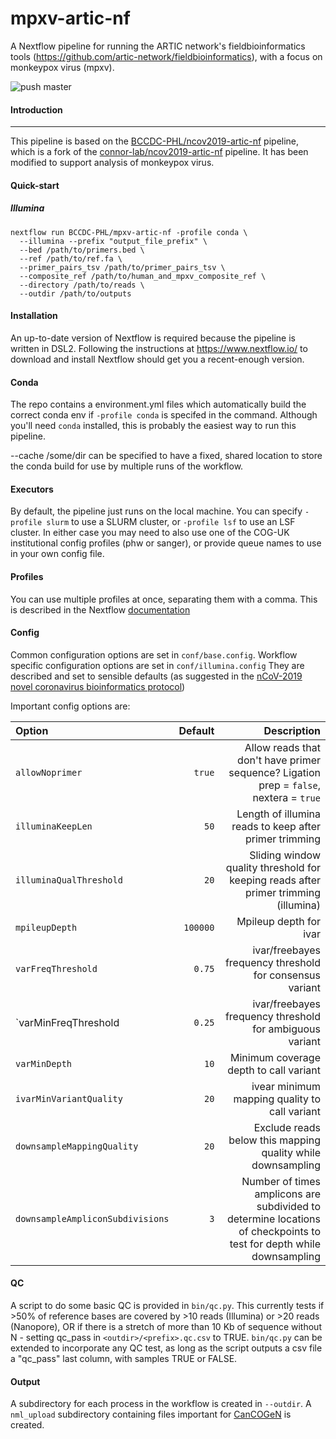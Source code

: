 # mpxv-artic-nf
A Nextflow pipeline for running the ARTIC network's fieldbioinformatics tools (https://github.com/artic-network/fieldbioinformatics), with a focus on monkeypox virus (mpxv).

![push master](https://github.com/BCCDC-PHL/mpxv-artic-nf/actions/workflows/push_master.yml/badge.svg)

#### Introduction

------------
This pipeline is based on the [BCCDC-PHL/ncov2019-artic-nf](https://github.com/BCCDC-PHL/ncov2019-artic-nf) pipeline, which is a fork of the [connor-lab/ncov2019-artic-nf](https://github.com/connor-lab/ncov2019-artic-nf) pipeline. It has been modified to support analysis of monkeypox virus.
 

#### Quick-start
##### Illumina

```
nextflow run BCCDC-PHL/mpxv-artic-nf -profile conda \
  --illumina --prefix "output_file_prefix" \
  --bed /path/to/primers.bed \
  --ref /path/to/ref.fa \
  --primer_pairs_tsv /path/to/primer_pairs_tsv \
  --composite_ref /path/to/human_and_mpxv_composite_ref \
  --directory /path/to/reads \
  --outdir /path/to/outputs
```


#### Installation
An up-to-date version of Nextflow is required because the pipeline is written in DSL2. Following the instructions at https://www.nextflow.io/ to download and install Nextflow should get you a recent-enough version. 


#### Conda
The repo contains a environment.yml files which automatically build the correct conda env if `-profile conda` is specifed in the command. Although you'll need `conda` installed, this is probably the easiest way to run this pipeline.

--cache /some/dir can be specified to have a fixed, shared location to store the conda build for use by multiple runs of the workflow.

#### Executors
By default, the pipeline just runs on the local machine. You can specify `-profile slurm` to use a SLURM cluster, or `-profile lsf` to use an LSF cluster. In either case you may need to also use one of the COG-UK institutional config profiles (phw or sanger), or provide queue names to use in your own config file.

#### Profiles
You can use multiple profiles at once, separating them with a comma. This is described in the Nextflow [documentation](https://www.nextflow.io/docs/latest/config.html#config-profiles) 

#### Config
Common configuration options are set in `conf/base.config`. Workflow specific configuration options are set in `conf/illumina.config` They are described and set to sensible defaults (as suggested in the [nCoV-2019 novel coronavirus bioinformatics protocol](https://artic.network/ncov-2019/ncov2019-bioinformatics-sop.html "nCoV-2019 novel coronavirus bioinformatics protocol"))

Important config options are:

| Option                           | Default  | Description                                                                                                         |
|:---------------------------------|---------:|--------------------------------------------------------------------------------------------------------------------:|
| `allowNoprimer`                  | `true`   | Allow reads that don't have primer sequence? Ligation prep = `false`, nextera = `true`                              |
| `illuminaKeepLen`                | `50`     | Length of illumina reads to keep after primer trimming                                                              |
| `illuminaQualThreshold`          | `20`     | Sliding window quality threshold for keeping reads after primer trimming (illumina)                                 |
| `mpileupDepth`                   | `100000` | Mpileup depth for ivar                                                                                              |
| `varFreqThreshold`               | `0.75`   | ivar/freebayes frequency threshold for consensus variant                                                            |
| `varMinFreqThreshold             | `0.25`   | ivar/freebayes frequency threshold for ambiguous variant                                                            |
| `varMinDepth`                    | `10`     | Minimum coverage depth to call variant                                                                              |
| `ivarMinVariantQuality`          | `20`     | ivear minimum mapping quality to call variant                                                                       |
| `downsampleMappingQuality`       | `20`     | Exclude reads below this mapping quality while downsampling                                                         |
| `downsampleAmpliconSubdivisions` | `3`      | Number of times amplicons are subdivided to determine locations of checkpoints to test for depth while downsampling |


#### QC
A script to do some basic QC is provided in `bin/qc.py`. This currently tests if >50% of reference bases are covered by >10 reads (Illumina) or >20 reads (Nanopore), OR if there is a stretch of more than 10 Kb of sequence without N - setting qc_pass in `<outdir>/<prefix>.qc.csv` to TRUE. `bin/qc.py` can be extended to incorporate any QC test, as long as the script outputs a csv file a "qc_pass" last column, with samples TRUE or FALSE.

#### Output
A subdirectory for each process in the workflow is created in `--outdir`. A `nml_upload` subdirectory containing files important for [CanCOGeN](https://www.genomecanada.ca/en/cancogen) is created. 
